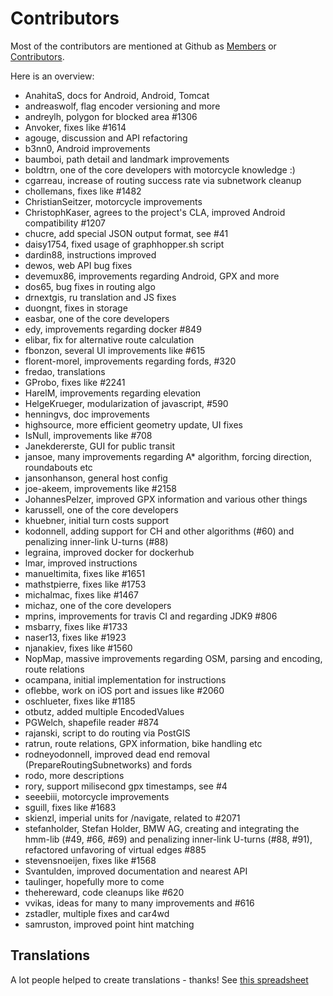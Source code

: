 # Contributors

Most of the contributors are mentioned at Github as [Members](https://github.com/graphhopper?tab=members) or [Contributors](https://github.com/graphhopper/graphhopper/contributors).

Here is an overview:

 * AnahitaS, docs for Android, Android, Tomcat
 * andreaswolf, flag encoder versioning and more
 * andreylh, polygon for blocked area #1306
 * Anvoker, fixes like #1614
 * agouge, discussion and API refactoring
 * b3nn0, Android improvements
 * baumboi, path detail and landmark improvements
 * boldtrn, one of the core developers with motorcycle knowledge :)
 * cgarreau, increase of routing success rate via subnetwork cleanup
 * chollemans, fixes like #1482
 * ChristianSeitzer, motorcycle improvements
 * ChristophKaser, agrees to the project's CLA, improved Android compatibility #1207
 * chucre, add special JSON output format, see #41
 * daisy1754, fixed usage of graphhopper.sh script
 * dardin88, instructions improved
 * dewos, web API bug fixes
 * devemux86, improvements regarding Android, GPX and more
 * dos65, bug fixes in routing algo
 * drnextgis, ru translation and JS fixes
 * duongnt, fixes in storage
 * easbar, one of the core developers
 * edy, improvements regarding docker #849
 * elibar, fix for alternative route calculation
 * fbonzon, several UI improvements like #615
 * florent-morel, improvements regarding fords, #320
 * fredao, translations
 * GProbo, fixes like #2241
 * HarelM, improvements regarding elevation
 * HelgeKrueger, modularization of javascript, #590
 * henningvs, doc improvements
 * highsource, more efficient geometry update, UI fixes
 * IsNull, improvements like #708
 * Janekdererste, GUI for public transit
 * jansoe, many improvements regarding A* algorithm, forcing direction, roundabouts etc
 * jansonhanson, general host config
 * joe-akeem, improvements like #2158
 * JohannesPelzer, improved GPX information and various other things
 * karussell, one of the core developers
 * khuebner, initial turn costs support
 * kodonnell, adding support for CH and other algorithms (#60) and penalizing inner-link U-turns (#88)
 * legraina, improved docker for dockerhub
 * lmar, improved instructions
 * manueltimita, fixes like #1651
 * mathstpierre, fixes like #1753
 * michalmac, fixes like #1467
 * michaz, one of the core developers
 * mprins, improvements for travis CI and regarding JDK9 #806
 * msbarry, fixes like #1733
 * naser13, fixes like #1923
 * njanakiev, fixes like #1560
 * NopMap, massive improvements regarding OSM, parsing and encoding, route relations
 * ocampana, initial implementation for instructions
 * oflebbe, work on iOS port and issues like #2060
 * oschlueter, fixes like #1185
 * otbutz, added multiple EncodedValues
 * PGWelch, shapefile reader #874
 * rajanski, script to do routing via PostGIS
 * ratrun, route relations, GPX information, bike handling etc
 * rodneyodonnell, improved dead end removal (PrepareRoutingSubnetworks) and fords
 * rodo, more descriptions
 * rory, support milisecond gpx timestamps, see #4 
 * seeebiii, motorcycle improvements
 * sguill, fixes like #1683
 * skienzl, imperial units for /navigate, related to #2071
 * stefanholder, Stefan Holder, BMW AG, creating and integrating the hmm-lib (#49, #66, #69) and penalizing inner-link U-turns (#88, #91), refactored unfavoring of virtual edges #885
 * stevensnoeijen, fixes like #1568
 * Svantulden, improved documentation and nearest API
 * taulinger, hopefully more to come 
 * thehereward, code cleanups like #620
 * vvikas, ideas for many to many improvements and #616
 * zstadler, multiple fixes and car4wd
 * samruston, improved point hint matching

## Translations

A lot people helped to create translations - thanks!
See [this spreadsheet](https://docs.google.com/spreadsheet/ccc?key=0AmukcXek0JP6dGM4R1VTV2d3TkRSUFVQakhVeVBQRHc#gid=0)
